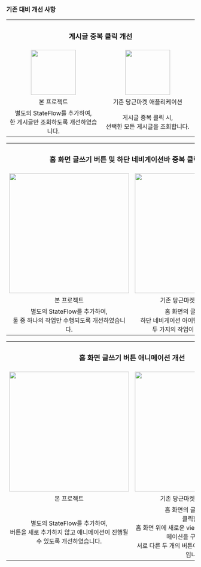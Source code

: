### 기존 대비 개선 사항

<table>
        <tr>
          <td colspan="2" align=center><h3>게시글 중복 클릭 개선</h3></td>
        </tr>
        <tr>
          <td width="280" align=center><image src="https://github.com/user-attachments/assets/24cb458b-ca2b-43bf-965d-8df234e9bcae" width="120"></image></td>
          <td width="280" align=center><image src="https://github.com/user-attachments/assets/c73cffdf-c1da-4dfa-af2e-a7c8268f65dd" width="120"></image></td>
        </tr>
        <tr>
          <td width="280" align=center>본 프로젝트</td>
          <td width="280" align=center>기존 당근마켓 애플리케이션</td>
        </tr>
        <tr>
          <td width="280" align=center>별도의 StateFlow를 추가하여,<br>한 게시글만 조회하도록 개선하였습니다.</td>
          <td width="280" align=center>게시글 중복 클릭 시,<br>선택한 모든 게시글을 조회합니다.</td>
        </tr>
      </table>

<table>
        <tr>
          <td colspan="2", align=center><h3>홈 화면 글쓰기 버튼 및 하단 네비게이션바 중복 클릭 개선</h3></td>
        </tr>
        <tr>
          <td align=center><image src="https://github.com/user-attachments/assets/2220a149-b9fb-4095-8d19-ec9499e5f3da" width="320"></image></td>
          <td align=center><image src="https://github.com/user-attachments/assets/7f7482a4-70a9-4973-8ddb-cd6794bac40d" width="320"></image></td>
        </tr>
        <tr>
          <td width="360" align=center>본 프로젝트</td>
          <td width="360" align=center>기존 당근마켓 애플리케이션</td>
        </tr>
        <tr>
          <td width="360", align=center>별도의 StateFlow를 추가하여,<br>둘 중 하나의 작업만 수행되도록 개선하였습니다.</td>
          <td width="360", align=center>홈 화면의 글쓰기 버튼과<br>하단 네비게이션 아이템을 동시에 클릭할 시,<br>두 가지의 작업이 함께 수행됩니다.</td>
        </tr>
      </table>

<table>
        <tr>
          <td colspan="2", align=center><h3>홈 화면 글쓰기 버튼 애니메이션 개선</h3></td>
        </tr>
        <tr>
          <td align=center><image src="https://github.com/user-attachments/assets/24cb458b-ca2b-43bf-965d-8df234e9bcae" width="320"></image></td>
          <td align=center><image src="https://github.com/user-attachments/assets/c73cffdf-c1da-4dfa-af2e-a7c8268f65dd" width="320"></image></td>
        </tr>
        <tr>
          <td align=center>본 프로젝트</td>
          <td align=center>기존 당근마켓 애플리케이션</td>
        </tr>
        <tr>
          <td width="240" align=center>별도의 StateFlow를 추가하여,<br>버튼을 새로 추가하지 않고 애니메이션이 진행될 수 있도록 개선하였습니다.</td>
          <td width="240" align=center>홈 화면의 글쓰기 버튼을<br>클릭할 시,<br>홈 화면 위에 새로운 view와 버튼을 덧붙여 애니메이션을 구현함으로써<br>서로 다른 두 개의 버튼이 겹쳐보이는 모습을 보입니다.</td>
        </tr>
</table>

